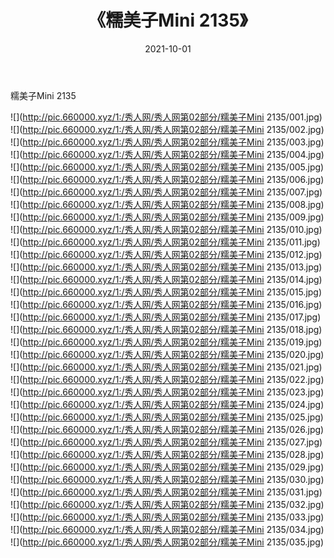 ﻿---
layout: post
title:  《糯美子Mini 2135》
date:   2021-10-01
img: http://pic.660000.xyz/1:/秀人网/秀人网第02部分/糯美子Mini 2135/000.jpg
categories: [美女, 清纯, 唯美]
---

糯美子Mini 2135

  ![](http://pic.660000.xyz/1:/秀人网/秀人网第02部分/糯美子Mini 2135/001.jpg) <br> ![](http://pic.660000.xyz/1:/秀人网/秀人网第02部分/糯美子Mini 2135/002.jpg) <br> ![](http://pic.660000.xyz/1:/秀人网/秀人网第02部分/糯美子Mini 2135/003.jpg) <br> ![](http://pic.660000.xyz/1:/秀人网/秀人网第02部分/糯美子Mini 2135/004.jpg) <br> ![](http://pic.660000.xyz/1:/秀人网/秀人网第02部分/糯美子Mini 2135/005.jpg) <br> ![](http://pic.660000.xyz/1:/秀人网/秀人网第02部分/糯美子Mini 2135/006.jpg) <br> ![](http://pic.660000.xyz/1:/秀人网/秀人网第02部分/糯美子Mini 2135/007.jpg) <br> ![](http://pic.660000.xyz/1:/秀人网/秀人网第02部分/糯美子Mini 2135/008.jpg) <br> ![](http://pic.660000.xyz/1:/秀人网/秀人网第02部分/糯美子Mini 2135/009.jpg) <br> ![](http://pic.660000.xyz/1:/秀人网/秀人网第02部分/糯美子Mini 2135/010.jpg) <br> ![](http://pic.660000.xyz/1:/秀人网/秀人网第02部分/糯美子Mini 2135/011.jpg) <br> ![](http://pic.660000.xyz/1:/秀人网/秀人网第02部分/糯美子Mini 2135/012.jpg) <br> ![](http://pic.660000.xyz/1:/秀人网/秀人网第02部分/糯美子Mini 2135/013.jpg) <br> ![](http://pic.660000.xyz/1:/秀人网/秀人网第02部分/糯美子Mini 2135/014.jpg) <br> ![](http://pic.660000.xyz/1:/秀人网/秀人网第02部分/糯美子Mini 2135/015.jpg) <br> ![](http://pic.660000.xyz/1:/秀人网/秀人网第02部分/糯美子Mini 2135/016.jpg) <br> ![](http://pic.660000.xyz/1:/秀人网/秀人网第02部分/糯美子Mini 2135/017.jpg) <br> ![](http://pic.660000.xyz/1:/秀人网/秀人网第02部分/糯美子Mini 2135/018.jpg) <br> ![](http://pic.660000.xyz/1:/秀人网/秀人网第02部分/糯美子Mini 2135/019.jpg) <br> ![](http://pic.660000.xyz/1:/秀人网/秀人网第02部分/糯美子Mini 2135/020.jpg) <br> ![](http://pic.660000.xyz/1:/秀人网/秀人网第02部分/糯美子Mini 2135/021.jpg) <br> ![](http://pic.660000.xyz/1:/秀人网/秀人网第02部分/糯美子Mini 2135/022.jpg) <br> ![](http://pic.660000.xyz/1:/秀人网/秀人网第02部分/糯美子Mini 2135/023.jpg) <br> ![](http://pic.660000.xyz/1:/秀人网/秀人网第02部分/糯美子Mini 2135/024.jpg) <br> ![](http://pic.660000.xyz/1:/秀人网/秀人网第02部分/糯美子Mini 2135/025.jpg) <br> ![](http://pic.660000.xyz/1:/秀人网/秀人网第02部分/糯美子Mini 2135/026.jpg) <br> ![](http://pic.660000.xyz/1:/秀人网/秀人网第02部分/糯美子Mini 2135/027.jpg) <br> ![](http://pic.660000.xyz/1:/秀人网/秀人网第02部分/糯美子Mini 2135/028.jpg) <br> ![](http://pic.660000.xyz/1:/秀人网/秀人网第02部分/糯美子Mini 2135/029.jpg) <br> ![](http://pic.660000.xyz/1:/秀人网/秀人网第02部分/糯美子Mini 2135/030.jpg) <br> ![](http://pic.660000.xyz/1:/秀人网/秀人网第02部分/糯美子Mini 2135/031.jpg) <br> ![](http://pic.660000.xyz/1:/秀人网/秀人网第02部分/糯美子Mini 2135/032.jpg) <br> ![](http://pic.660000.xyz/1:/秀人网/秀人网第02部分/糯美子Mini 2135/033.jpg) <br> ![](http://pic.660000.xyz/1:/秀人网/秀人网第02部分/糯美子Mini 2135/034.jpg) <br> ![](http://pic.660000.xyz/1:/秀人网/秀人网第02部分/糯美子Mini 2135/035.jpg) <br>